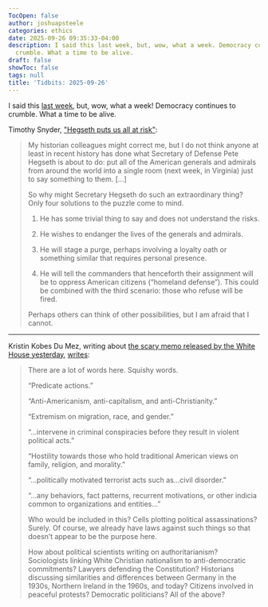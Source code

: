 ```yaml
---
TocOpen: false
author: joshuapsteele
categories: ethics
date: 2025-09-26 09:35:33-04:00
description: I said this last week, but, wow, what a week. Democracy continues to
  crumble. What a time to be alive.
draft: false
showToc: false
tags: null
title: 'Tidbits: 2025-09-26'
---
```


I said this [last week](/blog/tidbits-2025-09-19), but, wow, what a week! Democracy continues to crumble. What a time to be alive.

Timothy Snyder, ["Hegseth puts us all at risk"](https://snyder.substack.com/p/hegseth-puts-us-all-at-risk): 

> My historian colleagues might correct me, but I do not think anyone at least in recent history has done what Secretary of Defense Pete Hegseth is about to do: put all of the American generals and admirals from around the world into a single room (next week, in Virginia) just to say something to them. [...]
> 
> So why might Secretary Hegseth do such an extraordinary thing? Only four solutions to the puzzle come to mind.
> 
> 1. He has some trivial thing to say and does not understand the risks.
>
> 2. He wishes to endanger the lives of the generals and admirals.
>
> 3. He will stage a purge, perhaps involving a loyalty oath or something similar that requires personal presence.
>
> 4. He will tell the commanders that henceforth their assignment will be to oppress American citizens (“homeland defense”). This could be combined with the third scenario: those who refuse will be fired.
> 
> Perhaps others can think of other possibilities, but I am afraid that I cannot.

---

Kristin Kobes Du Mez, writing about [the scary memo released by the White House yesterday](https://www.whitehouse.gov/presidential-actions/2025/09/countering-domestic-terrorism-and-organized-political-violence/), [writes](https://kristindumez.substack.com/p/on-countering-domestic-terrorism): 

> There are a lot of words here. Squishy words.
> 
> “Predicate actions.”
>
> “Anti-Americanism, anti-capitalism, and anti-Christianity.”
>
> “Extremism on migration, race, and gender.”
> 
> “…intervene in criminal conspiracies before they result in violent political acts.”
>
> “Hostility towards those who hold traditional American views on family, religion, and morality.”
>
> “…politically motivated terrorist acts such as…civil disorder.”
> 
> “…any behaviors, fact patterns, recurrent motivations, or other indicia common to organizations and entities…”
> 
> Who would be included in this? Cells plotting political assassinations? Surely. Of course, we already have laws against such things so that doesn’t appear to be the purpose here.
> 
> How about political scientists writing on authoritarianism? Sociologists linking White Christian nationalism to anti-democratic commitments? Lawyers defending the Constitution? Historians discussing similarities and differences between Germany in the 1930s, Northern Ireland in the 1960s, and today? Citizens involved in peaceful protests? Democratic politicians? All of the above?